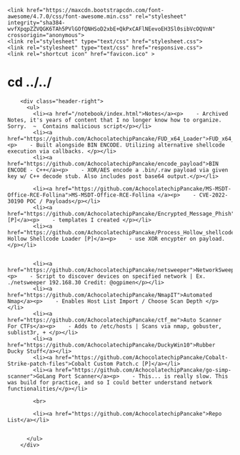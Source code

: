 <html>
<style>
footer {text-align: center;}
h2 {font-size: 12px;}
</style>
  <head>
    <meta charset="utf-8">
    <meta name="viewport" content="width=device-width, initial-scale=1.0">

    <link href="https://maxcdn.bootstrapcdn.com/font-awesome/4.7.0/css/font-awesome.min.css" rel="stylesheet" integrity="sha384-wvfXpqpZZVQGK6TAh5PVlGOfQNHSoD2xbE+QkPxCAFlNEevoEH3Sl0sibVcOQVnN" crossorigin="anonymous">
    <link rel="stylesheet" type="text/css" href="stylesheet.css">
    <link rel="stylesheet" type="text/css" href="responsive.css">
    <link rel="shortcut icon" href="favicon.ico" >




        
<h1><span class="fa-stack fa-lg"><i class="fa fa-square fa-stack-2x"></i><i class="fa fa-terminal fa-stack-1x fa-inverse"></i></span>  cd ../../</h1>

        <div class="header-right">
          <ul>
            <li><a href="/notebook/index.html">Notes</a><p>    - Archived Notes, it's years of content that I no longer know how to organize. Sorry.  ~  Contains malicious script</p></li>
            <li><a href="https://github.com/AchocolatechipPancake/FUD_x64_Loader">FUD_x64_Loader</a><p>    - Built alongside BIN ENCODE. Utilizing alternative shellcode execution via callbacks. </p></li>
            <li><a href="https://github.com/AchocolatechipPancake/encode_payload">BIN ENCODE - C++</a><p>    - XOR/AES encode a .bin/.raw payload via given key w/ C++ decode stub. Also includes post base64 output.</p></li>  
            
            <li><a href="https://github.com/AchocolatechipPancake/MS-MSDT-Office-RCE-Follina">MS-MSDT-Office-RCE-Follina </a><p>    - CVE-2022-30190 POC / Payloads</p></li>  
            <li><a href="https://github.com/AchocolatechipPancake/Encrypted_Message_Phish">Phish [P]</a><p>    - templates I created </p></li>
            <li><a href="https://github.com/AchocolatechipPancake/Process_Hollow_shellcode">Process Hollow Shellcode Loader [P]</a><p>    - use XOR encypter on payload.</p></li>  

            
            <li><a href="https://github.com/AchocolatechipPancake/netsweeper">NetworkSweeper</a><p>    - Script to discover devices on specified network | Ex. ./netsweeper 192.168.30 Credit: @ogpimen</p></li>  
            <li><a href="https://github.com/AchocolatechipPancake/NmapIT">Automated Nmap</a><p>    - Enables Host List Import / Choose Scan Depth </p></li>
            <li><a href="https://github.com/AchocolatechipPancake/ctf_me">Auto Scanner For CTFs</a><p>    - Adds to /etc/hosts | Scans via nmap, gobuster, sublist3r, + </p></li>
            <li><a href="https://github.com/AchocolatechipPancake/DuckyWin10">Rubber Ducky Stuff</a></li>
            <li><a href="https://github.com/AchocolatechipPancake/Cobalt-Strike-patch-files">Cobalt Custom Patch.c [P]</a></li>
            <li><a href="https://github.com/AchocolatechipPancake/go-simp-scanner">GoLang Port Scanner</a><p>    - This... is really slow. This was build for practice, and so I could better understand network functionalities/</p></li>
            
            <br>

            <li><a href="https://github.com/AchocolatechipPancake">Repo List</a></li>
            
            
          </ul>
        </div>




